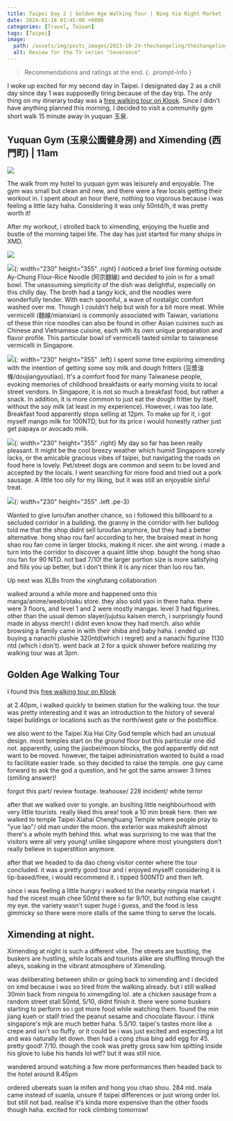 ```yaml
---
title: Taipei Day 2 | Golden Age Walking Tour | Ning Xia Night Market
date: 2024-01-18 01:45:00 +0800
categories: [Travel, Taiwan]
tags: [Taipei]
image:
  path: /assets/img/posts_images/2023-10-24-thechangeling/thechangeling_postcover.jpg
  alt: Review for the TV series "Severance"
---
```


> Recommendations and ratings at the end.
{: .prompt-info }

I woke up excited for my second day in Taipei. I designated day 2 as a chill day since day 1 was supposedly tiring because of the day trip. The only thing on my itinerary today was a [free walking tour on Klook](https://www.klook.com/en-SG/activity/10199-free-walking-tour-golden-age-route-taipei/?aid=54315). Since I didn't have anything planned this morning, I decided to visit a community gym short walk 15 minute away in yuquan 玉泉. 


## Yuquan Gym (玉泉公園健身房) and Ximending (西門町) | 11am

![](/assets/img/posts_images/2024-01-18-taipei_day2/gym.gif)

The walk from my hotel to yuquan gym was leisurely and enjoyable. The gym was small but clean and new, and there were a few locals getting their workout in. I spent about an hour there, nothing too vigorous because i was feeling a little lazy haha. Considering it was only 50ntd/h, it was pretty worth it!

After my workout, i strolled back to ximending, enjoying the hustle and bustle of the morning taipei life. The day has just started for many shops in XMD. 

![](/assets/img/posts_images/2024-01-18-taipei_day2/ahchung_concat.gif)


![](/assets/img/posts_images/2024-01-18-taipei_day2/ahchung.jpeg){: width="230" height="355" .right} I noticed a brief line forming outside Ay-Chung Flour-Rice Noodle (阿宗麵線) and decided to join in for a small bowl. The unassuming simplicity of the dish was delightful, especially on this chilly day. The broth had a tangy kick, and the noodles were wonderfully tender. With each spoonful, a wave of nostalgic comfort washed over me. Though I couldn't help but wish for a bit more meat. While vermicelli (麵線/mianxian) is commonly associated with Taiwan, variations of these thin rice noodles can also be found in other Asian cuisines such as Chinese and Vietnamese cuisine, each with its own unique preparation and flavor profile. This particular bowl of vermicelli tasted similar to taiwanese vermicelli in Singapore.


![](/assets/img/posts_images/2024-01-18-taipei_day2/sold_out_youtiao.jpeg){: width="230" height="355" .left} 
I spent some time exploring ximending with the intention of getting some soy milk and dough fritters (豆漿油條/doujiangyoutiao). It's a comfort food for many Taiwanese people, evoking memories of childhood breakfasts or early morning visits to local street vendors. In Singapore, it is not so much a breakfast food, but rather a snack. In addition, it is more common to just eat the dough fritter by itself, without the soy milk (at least in my experience). However, i was too late. Breakfast food apparently stops selling at 12pm. To make up for it, i got myself mango milk for 100NTD, but for its price i would honestly rather just get papaya or avocado milk.


<!-- after gym i went back to XMD. walked around and had this ah zhong mian xian for 60 ntd. not bad, 7/10. the day has just started for many shops and i saw an older guy do his morning prayers outside his shop. walked around a while more and came across this oyster omelette place. i think its way too much for me so i didnt get it. had mango milk for 100ntd, not bad 7/10 but kinda expensive. wandered around a while more, and wanted to get doujiangyoutiao. but it was too late! (12pm). shall try to return earlier next time.  -->



![](/assets/img/posts_images/2024-01-18-taipei_day2/pork_sausage.gif){: width="230" height="355" .right} 
My day so far has been really pleasant. It might be the cool breezy weather which humid Singapore sorely lacks, or the amicable gracious vibes of taipei, but navigating the roads on food here is lovely. Pet/street dogs are common and seem to be loved and accepted by the locals. I went searching for more food and tried out a pork sausage. A little too oily for my liking, but it was still an enjoyable sinful treat. 


![](/assets/img/posts_images/2024-01-18-taipei_day2/hongshaoroufan.jpeg){: width="230" height="355" .left .pe-3} 

Wanted to give luroufan another chance, so i followed this billboard to a secluded corridor in a building. the granny in the corridor with her bulldog told me that the shop didnt sell luroufan anymore, but they had a better alternative. hong shao rou fan! according to her, the braised meat in hong shao rou fan come in larger blocks, making it nicer. she aint wrong. i made a turn into the corridor to discover a quaint little shop. bought the hong shao rou fan for 90 NTD. not bad 7/10! the larger portion size is more satisfying and fills you up better, but i don't think it is any nicer than luo rou fan. 

Up next was XLBs from the xingfutang collaboration


<!-- unsure if it is the weather or the vibes, but wandering here is very pleasant. dogs are pretty common and seems to be accepted even in shops and buildings. had a pork sausage for 50NTD, it was ok, 6/10. went looking for luroufan. followed one random advertisement into a quiet corridor. the granny in the corridor with her bulldog told me that the shop didnt sell luroufan anymore, but they had a better alternative. hong shao rou fan! according to her, the braised meat in hong shao rou fan come in larger blocks, making it nicer. she aint wrong. i made a turn into the corridor to discover a quaint little shop. bought the hong shao rou fan for 90 NTD. not bad 7/10! but i don't think it is any nicer than luo rou fan, just portion sizing is different. went back out, and tried the xiao long baos 120NTD from a shop opened by the famous xingfutang bubble tea shop. honestly it was kinda mediocre, maybe 5.5/10. wouldnt rlly return or recommend. i didnt get to try the special brown sugar boba xlb though, it was sold out. -->

walked around a while more and happened onto this manga/anime/weeb/otaku store. they also sold yaoi in there haha. there were 3 floors, and level 1 and 2 were mostly mangas. level 3 had figurines. other than the usual demon slayer/jujutsu kaisen merch, i surprisngly found made in abyss merch! i didnt even know they had merch. also while browsing a family came in with their shiba and baby haha. i ended up buying a nanachi plushie 320ntd(which i regret) and a nanachi figurine 1130 ntd (which i don't). went back at 2 for a quick shower before realizing my walking tour was at 3pm.

## Golden Age Walking Tour

I found this [free walking tour on Klook](https://www.klook.com/en-SG/activity/10199-free-walking-tour-golden-age-route-taipei/?aid=54315)

at 2.40pm, i walked quickly to beimen station for the walking tour. the tour was pretty interesting and it was an introduction to the history of several taipei buildings or locations such as the north/west gate or the postoffice. 

we also went to the Taipei Xia Hai City God temple which had an unusual design. most temples start on the ground floor but this particular one did not. apparently, using the jiaobei/moon blocks, the god apparently did not want to be moved. however, the taipei administration wanted to build a road to facilitate easier trade. so they decided to raise the temple. one guy came forward to ask the god a question, and he got the same answer 3 times (smiling answer)!


forgot this part/ review footage. teahouse/ 228 incident/ white terror

after that we walked over to yongle. an buslting little neighbourhood with very little tourists. really liked this area! took a 10 min break here. then we walked to temple Taipei Xiahai Chenghuang Temple where people pray to "yue lao"/ old man under the moon. the exterior was makeshift almost there's a whole myth behind this. what was surprising to me was that the visitors were all very young! unlike singapore where most youngsters don't really believe in superstition anymore.

after that we headed to da dao cheng visitor center where the tour concluded. it was a pretty good tour and i enjoyed myself! considering it is tip-based/free, i would recommend it. i tipped 500NTD and then left.

since i was feeling a little hungry i walked to the nearby ningxia market. i had the nicest muah chee 50ntd there so far 9/10!, but nothing else caught my eye. the variety wasn't super huge i guess, and the food is less gimmicky so there were more stalls of the same thing to serve the locals.


## Ximending at night.

Ximending at night is such a different vibe. The streets are bustling, the buskers are hustling, while locals and tourists alike are shuffling through the alleys, soaking in the vibrant atmosphere of Ximending.




was deliberating between shilin or going back to ximending and i decided on xmd because i was so tired from the walking already. but i still walked 30min back from ningxia to ximengding lol. ate a chicken sausage from a random street stall 50ntd, 5/10, didnt finish it. there were some buskers starting to perform so i got more food while watching them. found the min jiang kueh or stall! tried the peanut sesame and chocolate flavour. i think singapore's mjk are much better haha. 5.5/10. taipei's tastes more like a crepe and isn't so fluffy. or it could be i was just excited and expecting a lot and was naturally let down.
then had a cong zhua bing add egg for 45. pretty good! 7/10. though the cook was pretty gross saw him spitting inside his glove to lube his hands lol wtf? but it was still nice. 

wandered around watching a few more performances then headed back to the hotel around 8.45pm

ordered ubereats suan la mifen and hong you chao shou. 284 ntd. mala came instead of suanla, unsure if taipei differences or just wrong order lol. but still not bad. realise it's kinda more expensive than the other foods though haha. excited for rock climbing tomorrow! 
